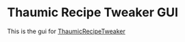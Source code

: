 # Thaumic Recipe Tweaker GUI
This is the gui for [ThaumicRecipeTweaker]([url](https://github.com/NukeMinecart/ThaumicRecipeTweaker)https://github.com/NukeMinecart/ThaumicRecipeTweaker)
